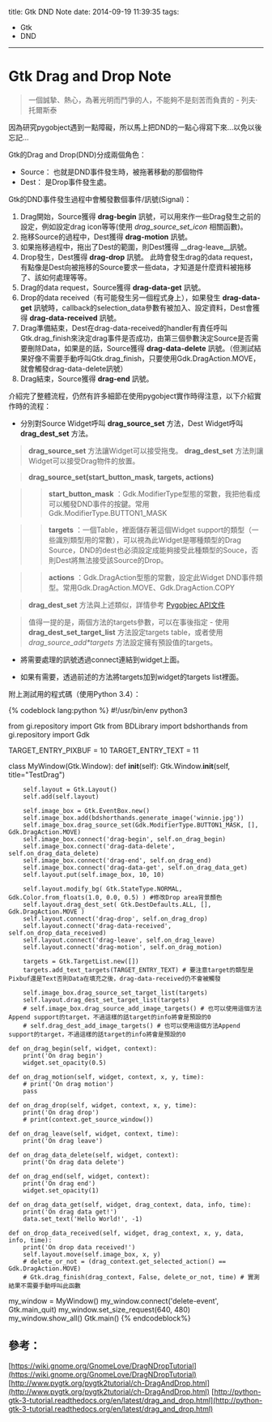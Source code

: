 title: Gtk DND Note
date: 2014-09-19 11:39:35
tags:
- Gtk
- DND
---

Gtk Drag and Drop Note
======================

> 一個誠摯、熱心，為著光明而鬥爭的人，不能夠不是刻苦而負責的 - 列夫·托爾斯泰

因為研究pygobject遇到一點障礙，所以馬上把DND的一點心得寫下來...以免以後忘記...

Gtk的Drag and Drop(DND)分成兩個角色：

- Source： 也就是DND事件發生時，被拖著移動的那個物件
- Dest： 是Drop事件發生處。

Gtk的DND事件發生過程中會觸發數個事件/訊號(Signal)：

1. Drag開始，Source獲得 __drag-begin__ 訊號，可以用來作一些Drag發生之前的設定，例如設定drag icon等等(使用 _drag_source_set_icon_ 相關函數)。
2. 拖移Source的過程中，Dest獲得 __drag-motion__ 訊號。
3. 如果拖移過程中，拖出了Dest的範圍，則Dest獲得 __drag-leave__訊號。
4. Drop發生，Dest獲得 __drag-drop__ 訊號。
此時會發生drag的data request，有點像是Dest向被拖移的Source要求一些data，才知道是什麼資料被拖移了、該如何處理等等。
5. Drag的data request，Source獲得 __drag-data-get__ 訊號。
6. Drop的data received（有可能發生另一個程式身上），如果發生 __drag-data-get__ 訊號時，callback的selection_data參數有被加入、設定資料，Dest會獲得 __drag-data-received__ 訊號。
7. Drag準備結束，Dest在drag-data-received的handler有責任呼叫Gtk.drag_finish來決定drag事件是否成功，由第三個參數決定Source是否需要刪除Data，如果是的話，Source獲得 __drag-data-delete__ 訊號。（但測試結果好像不需要手動呼叫Gtk.drag_finish，只要使用Gdk.DragAction.MOVE，就會觸發drag-data-delete訊號）
8. Drag結束，Source獲得 __drag-end__ 訊號。

介紹完了整體流程，仍然有許多細節在使用pygobject實作時得注意，以下介紹實作時的流程：

- 分別對Source Widget呼叫 __drag_source_set__ 方法，Dest Widget呼叫 __drag_dest_set__ 方法。

> __drag_source_set__ 方法讓Widget可以接受拖曳。 __drag_dest_set__ 方法則讓Widget可以接受Drag物件的放置。

>__drag_source_set(start_button_mask, targets, actions)__

>> __start_button_mask__ ：Gdk.ModifierType型態的常數，我把他看成可以觸發DND事件的按鍵。常用 Gdk.ModifierType.BUTTON1_MASK

>> __targets__ ：一個Table，裡面儲存著這個Widget support的類型（一些識別類型用的常數），可以視為此Widget是哪種類型的Drag Source，DND的dest也必須設定成能夠接受此種類型的Souce，否則Dest將無法接受該Source的Drop。

>> __actions__ ：Gdk.DragAction型態的常數，設定此Widget DND事件類型。常用Gdk.DragAction.MOVE、Gdk.DragAction.COPY

> __drag_dest_set__ 方法與上述類似，詳情參考 [Pygobjec API文件](http://lazka.github.io/pgi-docs/#Gtk-3.0/classes/Widget.html#Gtk.Widget.drag_dest_set)

> 值得一提的是，兩個方法的targets參數，可以在事後指定 - 使用 __drag_dest_set_target_list__ 方法設定targets table，或者使用 __drag_source_add_*_targets__ 方法設定擁有預設值的targets。

- 將需要處理的訊號透過connect連結到widget上面。

- 如果有需要，透過前述的方法將targets加到widget的targets list裡面。

附上測試用的程式碼（使用Python 3.4）：

{% codeblock lang:python %}
#!/usr/bin/env python3

from gi.repository import Gtk
from BDLibrary import bdshorthands
from gi.repository import Gdk

TARGET_ENTRY_PIXBUF = 10
TARGET_ENTRY_TEXT = 11

class MyWindow(Gtk.Window):
    def __init__(self):
        Gtk.Window.__init__(self, title="TestDrag")

        self.layout = Gtk.Layout()
        self.add(self.layout)

        self.image_box = Gtk.EventBox.new()
        self.image_box.add(bdshorthands.generate_image('winnie.jpg'))
        self.image_box.drag_source_set(Gdk.ModifierType.BUTTON1_MASK, [], Gdk.DragAction.MOVE)
        self.image_box.connect('drag-begin', self.on_drag_begin)
        self.image_box.connect('drag-data-delete', self.on_drag_data_delete)
        self.image_box.connect('drag-end', self.on_drag_end)
        self.image_box.connect('drag-data-get', self.on_drag_data_get)
        self.layout.put(self.image_box, 10, 10)

        self.layout.modify_bg( Gtk.StateType.NORMAL, Gdk.Color.from_floats(1.0, 0.0, 0.5) ) #修改Drop area背景顏色
        self.layout.drag_dest_set( Gtk.DestDefaults.ALL, [], Gdk.DragAction.MOVE )
        self.layout.connect('drag-drop', self.on_drag_drop)
        self.layout.connect('drag-data-received', self.on_drop_data_received)
        self.layout.connect('drag-leave', self.on_drag_leave)
        self.layout.connect('drag-motion', self.on_drag_motion)

        targets = Gtk.TargetList.new([])
        targets.add_text_targets(TARGET_ENTRY_TEXT) # 要注意target的類型是Pixbuf還是Text否則Data在填充之後，drag-data-received仍不會被觸發

        self.image_box.drag_source_set_target_list(targets)
        self.layout.drag_dest_set_target_list(targets)
        # self.image_box.drag_source_add_image_targets() # 也可以使用這個方法Append support的target，不過這樣的話target的info將會是預設的0
        # self.drag_dest_add_image_targets() # 也可以使用這個方法Append support的target，不過這樣的話target的info將會是預設的0

    def on_drag_begin(self, widget, context):
        print('On drag begin')
        widget.set_opacity(0.5)

    def on_drag_motion(self, widget, context, x, y, time):
        # print('On drag motion')
        pass

    def on_drag_drop(self, widget, context, x, y, time):
        print('On drag drop')
        # print(context.get_source_window())

    def on_drag_leave(self, widget, context, time):
        print('On drag leave')

    def on_drag_data_delete(self, widget, context):
        print('On drag data delete')

    def on_drag_end(self, widget, context):
        print('On drag end')
        widget.set_opacity(1)

    def on_drag_data_get(self, widget, drag_context, data, info, time):
        print('On drag data get!')
        data.set_text('Hello World!', -1)

    def on_drop_data_received(self, widget, drag_context, x, y, data, info, time):
        print('On drop data received!')
        self.layout.move(self.image_box, x, y)
        # delete_or_not = (drag_context.get_selected_action() == Gdk.DragAction.MOVE)
        # Gtk.drag_finish(drag_context, False, delete_or_not, time) # 實測結果不需要手動呼叫此函數

my_window = MyWindow()
my_window.connect('delete-event', Gtk.main_quit)
my_window.set_size_request(640, 480)
my_window.show_all()
Gtk.main()
{% endcodeblock%}


參考：
----

[https://wiki.gnome.org/GnomeLove/DragNDropTutorial](https://wiki.gnome.org/GnomeLove/DragNDropTutorial)
[http://www.pygtk.org/pygtk2tutorial/ch-DragAndDrop.html](http://www.pygtk.org/pygtk2tutorial/ch-DragAndDrop.html)
[http://python-gtk-3-tutorial.readthedocs.org/en/latest/drag_and_drop.html](http://python-gtk-3-tutorial.readthedocs.org/en/latest/drag_and_drop.html)
